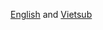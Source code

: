 [English](https://github.com/KMADokuhebi/Blog/tree/main/viblo.asia/Sql%20UNION%20injection/Engsub) and [Vietsub](https://github.com/KMADokuhebi/Blog/tree/main/viblo.asia/Sql%20UNION%20injection/viesub)
